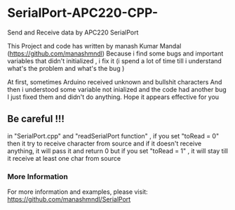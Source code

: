 # SerialPort-APC220-CPP-
Send and Receive data by APC220 SerialPort

This Project and code has written by manash Kumar Mandal (https://github.com/manashmndl)
Because i find some bugs and important variables that didn't initialized , i fix it (i spend a lot of time till i understand what's the problem and what's the bug )

At first, sometimes Arduino received unknown and bullshit characters
And then i understood some variable not inialized and the code had another bug
I just fixed them and didn't do anything. Hope it appears effective for you

## Be careful !!!
in "SerialPort.cpp" and "readSerialPort function" , if you set "toRead =  0" then it try to receive character from source and if it doesn't receive anything, it will pass it and return 0
but if you set "toRead =  1" , it will stay till it receive at least one char from source

### More Information
For more information and examples, please visit: https://github.com/manashmndl/SerialPort
